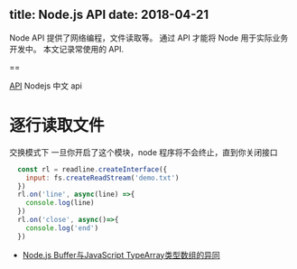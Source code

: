 title: Node.js API
date: 2018-04-21
---

Node API 提供了网络编程，文件读取等。 通过 API 才能将 Node 用于实际业务开发中。 本文记录常使用的 API.

==

[API](http://nodejs.cn/api/) Nodejs 中文 api

逐行读取文件
==

交换模式下 一旦你开启了这个模块，node 程序将不会终止，直到你关闭接口

```javascript
  const rl = readline.createInterface({
    input: fs.createReadStream('demo.txt')
  })
  rl.on('line', async(line) =>{
    console.log(line)
  })
  rl.on('close', async()=>{
    console.log('end')
  })
```

- [Node.js Buffer与JavaScript TypeArray类型数组的异同](https://itbilu.com/nodejs/core/NyIjmp0wZ.html)